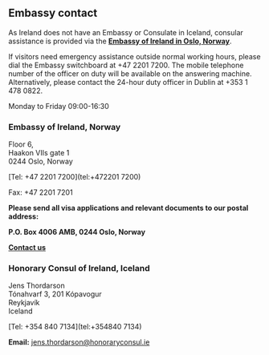 ## Embassy contact

As Ireland does not have an Embassy or Consulate in Iceland, consular assistance is provided via the [**Embassy of Ireland in Oslo, Norway**](https://www.ireland.ie/en/norway/oslo/).

If visitors need emergency assistance outside normal working hours, please dial the Embassy switchboard at +47 2201 7200. The mobile telephone number of the officer on duty will be available on the answering machine. Alternatively, please contact the 24-hour duty officer in Dublin at +353 1 478 0822.

Monday to Friday 09:00-16:30

### Embassy of Ireland, Norway

Floor 6,   
Haakon VIIs gate 1   
0244 Oslo, Norway

[Tel: +47 2201 7200](tel:+472201 7200)

Fax: +47 2201 7201

**Please send all visa applications and relevant documents to our postal address:**

**P.O. Box 4006 AMB, 0244 Oslo, Norway**

[**Contact us**](/en/norway/oslo/contact/)

### Honorary Consul of Ireland, Iceland

Jens Thordarson   
Tónahvarf 3, 201 Kópavogur   
Reykjavík   
Iceland

[Tel: +354 840 7134](tel:+354840 7134)

**Email:** [jens.thordarson@honoraryconsul.ie](mailto:jens.thordarson@honoraryconsul.ie)